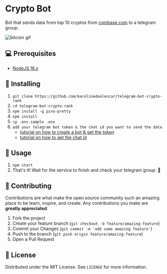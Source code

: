 # Crypto Bot

Bot that sends data from top 10 cryptos from [coinbase.com](https://www.coinbase.com/) to a telegram group.

![bitcoin gif](https://cdn.substack.com/image/fetch/f_auto,q_auto:good,fl_progressive:steep/https%3A%2F%2Fbucketeer-e05bbc84-baa3-437e-9518-adb32be77984.s3.amazonaws.com%2Fpublic%2Fimages%2F67031179-5c04-4e69-bb18-a30d0c0ffdd8_477x415.gif)

## 💻 Prerequisites

- [NodeJS 16.x](https://nodejs.org/en/download/)

## 🚀 Installing

1. `git clone https://github.com/karolinedealencar/telegram-bot-crypto-rank`
2. `cd telegram-bot-crypto-rank`
3. `npm install -g pino-pretty`
3. `npm install`
4. `cp .env.sample .env`
5. `add your telegram bot token & the chat id you want to send the data`
    - [tutorial on how to create a bot & get the token](https://core.telegram.org/bots#3-how-do-i-create-a-bot)
    - [tutorial on how to get the chat id](https://stackoverflow.com/a/38388851)

## 🤖 Usage

1. `npm start`
2. That's it! Wait for the service to finish and check your telegram group. 🎉

## 🤝 Contributing

Contributions are what make the open source community such an amazing place to be learn, inspire, and create. Any contributions you make are **greatly appreciated**.

1. Fork the project
2. Create your feature branch (`git checkout -b feature/amazing-feature`)
3. Commit your Changes (`git commit -m 'add some amazing feature'`)
4. Push to the branch (`git push origin feature/amazing-feature`)
5. Open a Pull Request

## 📝 License

Distributed under the MIT License. See `LICENSE` for more information.